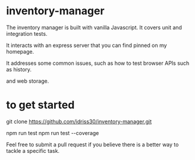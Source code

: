 # inventory-manager

The inventory manager is built with vanilla Javascript. It covers unit and integration tests.

It interacts with an express server that you can find pinned on my homepage.

It addresses some common issues, such as how to test browser APIs such as history.

and web storage.


# to get started
git clone https://github.com/idriss30/inventory-manager.git

npm run test 
npm run test --coverage

Feel free to submit a pull request if you believe there is a better way to tackle a specific task.
